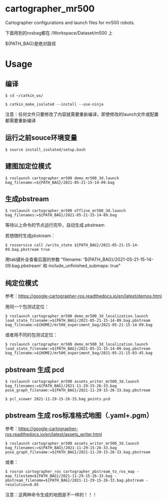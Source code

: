 # cartographer_mr500

Cartographer configurations and launch files for mr500 robots.

下面用到的rosbag都在 /Workspace/Dataset/m500 上

${PATH_BAG}是绝对路径

#  Usage

## 编译

	$ cd ~/catkin_ws/

	$ catkin_make_isolated --install --use-ninja 

注意：任何文件只要修改了内容就需要重新编译，即使修改的launch文件或配置都需要重新编译

## 运行之前souce环境变量

	$ source install_isolated/setup.bash

## 建图加定位模式

	$ roslaunch cartographer_mr500 demo_mr500_3d.launch bag_filename:=${PATH_BAG}/2021-05-21-15-14-09.bag

## 生成pbstream

	$ roslaunch cartographer_mr500 offline_mr500_3d.launch bag_filenames:=${PATH_BAG}/2021-05-21-15-14-09.bag
	
等待以上命令的节点运行完毕，自动生成.pbstream
	
若想随时生成pbstream：
	
	$ rosservice call /write_state ${PATH_BAG}/2021-05-21-15-14-09.bag.pbstream true
	
用tab键补全查看后面的参数 "filename: '${PATH_BAG}/2021-05-21-15-14-09.bag.pbstream' 和 include_unfinished_submaps: true" 


## 纯定位模式

参考：https://google-cartographer-ros.readthedocs.io/en/latest/demos.html

用同一个包测试定位：

	$ roslaunch cartographer_mr500 demo_mr500_3d_localization.launch load_state_filename:=${PATH_BAG}/2021-05-21-15-14-09.bag.pbstream bag_filename:=${HOME}/mr500_experiment_bag/2021-05-21-15-14-09.bag
	
或者用不同的包测试定位：

	$ roslaunch cartographer_mr500 demo_mr500_3d_localization.launch load_state_filename:=${PATH_BAG}/2021-05-21-15-14-09.bag.pbstream bag_filename:=${HOME}/mr500_experiment_bag/2021-05-21-15-03-45.bag
	
## pbstream 生成 pcd
	
	$ roslaunch cartographer_mr500 assets_writer_mr500_3d.launch bag_filenames:=${PATH_BAG}/2021-11-29-15-26-33.bag pose_graph_filename:=${PATH_BAG}/2021-11-29-15-26-33.bag.pbstream

	$ pcl_viewer 2021-11-29-15-26-33.bag_points.pcd
	
## pbstream 生成 ros标准格式地图（.yaml+.pgm）

参考：https://google-cartographer-ros.readthedocs.io/en/latest/assets_writer.html

	$ roslaunch cartographer_mr500 assets_writer_mr500_3d.launch bag_filenames:=${PATH_BAG}/2021-11-29-15-26-33.bag pose_graph_filename:=${PATH_BAG}/2021-11-29-15-26-33.bag.pbstream
	
或者：

	$ rosrun cartographer_ros cartographer_pbstream_to_ros_map -map_filestem=${PATH_BAG}/2021-11-29-15-26-33.bag -pbstream_filename=${PATH_BAG}/2021-11-29-15-26-33.bag.pbstream -resolution=0.05
	
注意：这两种命令生成的地图是不一样的！！！




